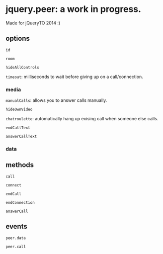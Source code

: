 # jquery.peer: a work in progress.

Made for jQueryTO 2014 :)


## options

`id`

`room`

`hideAllControls`

`timeout`: milliseconds to wait before giving up on a call/connection.


### media

`manualCalls`: allows you to answer calls manually.

`hideOwnVideo`

`chatroulette`: automatically hang up exising call when someone else calls.

`endCallText`

`answerCallText`


### data



## methods

`call`

`connect`

`endCall`

`endConnection`

`answerCall`


## events

`peer.data`

`peer.call`


